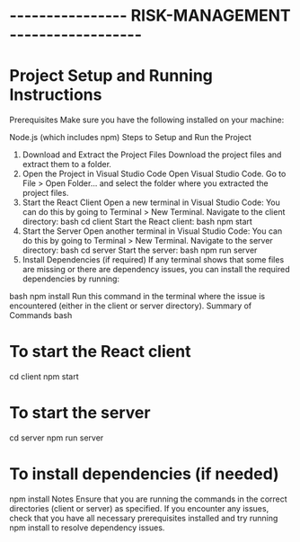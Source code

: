 # ---------------- RISK-MANAGEMENT ------------------
# Project Setup and Running Instructions
Prerequisites
Make sure you have the following installed on your machine:

Node.js (which includes npm)
Steps to Setup and Run the Project
1. Download and Extract the Project Files
Download the project files and extract them to a folder.
2. Open the Project in Visual Studio Code
Open Visual Studio Code.
Go to File > Open Folder... and select the folder where you extracted the project files.
3. Start the React Client
Open a new terminal in Visual Studio Code:
You can do this by going to Terminal > New Terminal.
Navigate to the client directory:
bash
cd client
Start the React client:
bash
npm start
4. Start the Server
Open another terminal in Visual Studio Code:
You can do this by going to Terminal > New Terminal.
Navigate to the server directory:
bash
cd server
Start the server:
bash
npm run server
5. Install Dependencies (if required)
If any terminal shows that some files are missing or there are dependency issues, you can install the required dependencies by running:

bash
npm install
Run this command in the terminal where the issue is encountered (either in the client or server directory).
Summary of Commands
bash
# To start the React client
cd client
npm start

# To start the server
cd server
npm run server

# To install dependencies (if needed)
npm install
Notes
Ensure that you are running the commands in the correct directories (client or server) as specified.
If you encounter any issues, check that you have all necessary prerequisites installed and try running npm install to resolve dependency issues.
